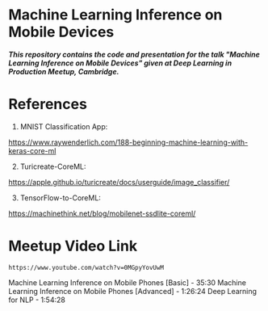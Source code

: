 # Machine Learning Inference on Mobile Devices

***This repository contains the code and presentation for the talk "Machine Learning Inference on Mobile Devices" given at Deep Learning in Production Meetup, Cambridge.***

# References

1. MNIST Classification App:

https://www.raywenderlich.com/188-beginning-machine-learning-with-keras-core-ml

2. Turicreate-CoreML:

https://apple.github.io/turicreate/docs/userguide/image_classifier/

3. TensorFlow-to-CoreML:

https://machinethink.net/blog/mobilenet-ssdlite-coreml/


# Meetup Video Link

```
https://www.youtube.com/watch?v=0MGpyYovUwM
```

Machine Learning Inference on Mobile Phones [Basic] - 35:30
Machine Learning Inference on Mobile Phones [Advanced] - 1:26:24
Deep Learning for NLP - 1:54:28
